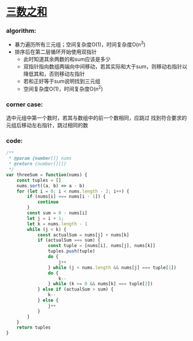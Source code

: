 # [三数之和](https://leetcode-cn.com/leetbook/read/top-interview-questions-medium/xvpj16/)

### algorithm:
- 暴力遍历所有三元组；空间复杂度O(1)，时间复杂度O(n<sup>3</sup>)
- 排序后在第二层循环开始使用双指针
  - 此时知道其余两数的和sum应该是多少
  - 双指针指向数组两端向中间移动，若其实际和大于sum，则移动右指针以降低其和，否则移动左指针
  - 若和正好等于sum说明找到三元组
  - 空间复杂度O(1)，时间复杂度O(n<sup>2</sup>)

### corner case:
选中元组中第一个数时，若其与数组中的前一个数相同，应跳过
找到符合要求的元组后移动左右指针，跳过相同的数

### code:
```javascript
/**
 * @param {number[]} nums
 * @return {number[][]}
 */
var threeSum = function(nums) {
    const tuples = []
    nums.sort((a, b) => a - b)
    for (let i = 0; i < nums.length - 2; i++) {
        if (nums[i] === nums[i - 1]) {
            continue
        }
        const sum = 0 - nums[i]
        let j = i + 1;
        let k = nums.length - 1
        while (j < k) {
            const actualSum = nums[j] + nums[k]
            if (actualSum === sum) {
                const tuple = [nums[i], nums[j], nums[k]]
                tuples.push(tuple)
                do {
                    j++
                } while (j < nums.length && nums[j] === tuple[1])
                do {
                    k--
                } while (k >= 0 && nums[k] === tuple[2])
            } else if (actualSum > sum) {
                k--
            } else {
                j++
            }
        }
    }
    return tuples
}
```
